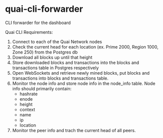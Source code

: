 # quai-cli-forwarder
CLI forwarder for the dashboard


Quai CLI Requirements:

1. Connect to each of the Quai Network nodes
2. Check the current head for each location (ex. Prime 2000, Region 1000, Zone 250) from the Postgres db
3. Download all blocks up until that height
4. Store downloaded blocks and transactions into the blocks and transactions table in Postgres respectively
5. Open WebSockets and retrieve newly mined blocks, put blocks and transactions into blocks and transactions table.
6. Monitor the node info and store node info in the node_info table. Node info should primarily contain:
    - hashrate
    - enode
    - height
    - context
    - name
    - ip
    - location
7. Monitor the peer info and trach the current head of all peers.
